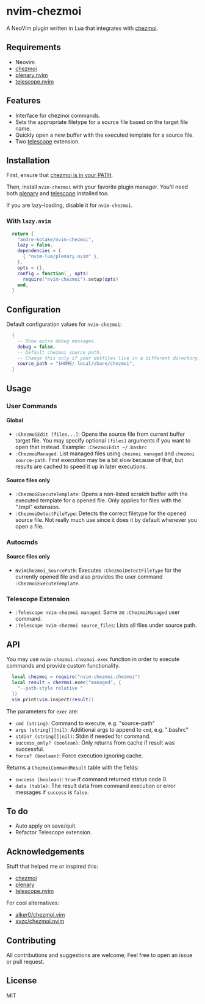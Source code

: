 # nvim-chezmoi

A NeoVim plugin written in Lua that integrates with [chezmoi](https://www.chezmoi.io/).

## Requirements

- Neovim
- [chezmoi](https://www.chezmoi.io/)
- [plenary.nvim](https://github.com/nvim-lua/plenary.nvim/)
- [telescope.nvim](https://github.com/nvim-telescope/telescope.nvim)

## Features

- Interface for chezmoi commands.
- Sets the appropriate filetype for a source file based on the target file name.
- Quickly open a new buffer with the executed template for a source file.
- Two [telescope](https://github.com/nvim-telescope/telescope.nvim) extension.

## Installation

First, ensure that [chezmoi is in your PATH](https://www.chezmoi.io/install/).

Then, install `nvim-chezmoi` with your favorite plugin manager. You'll need both [plenary](https://github.com/nvim-lua/plenary.nvim/) and [telescope](https://github.com/nvim-telescope/telescope.nvim) installed too.

If you are lazy-loading, disable it for `nvim-chezmoi`.

### With `lazy.nvim`

```lua
  return {
    "andre-kotake/nvim-chezmoi",
    lazy = false,
    dependencies = {
      { "nvim-lua/plenary.nvim" },
    },
    opts = {},
    config = function(_, opts)
      require("nvim-chezmoi").setup(opts)
    end,
  }
```

## Configuration

Default configuration values for `nvim-chezmoi`:

```lua
  {
    -- Show extra debug messages.
    debug = false,
    -- Default chezmoi source path.
    -- Change this only if your dotfiles live in a different directory.
    source_path = "$HOME/.local/share/chezmoi",
  }
```

## Usage

### User Commands

#### Global

- `:ChezmoiEdit [files...]`: Opens the source file from current buffer target file. You may specify optional `[files]` arguments if you want to open that instead. Example: `:ChezmoiEdit ~/.bashrc`
- `:ChezmoiManaged`: List managed files using ```chezmoi managed``` and ```chezmoi source-path```. First execution may be a bit slow because of that, but results are cached to speed it up in later executions.

#### Source files only

- `:ChezmoiExecuteTemplate`: Opens a non-listed scratch buffer with the executed template for a opened file. Only applies for files with the ".tmpl" extension.
- `:ChezmoiDetectFileType`: Detects the correct filetype for the opened source file. Not really much use since it does it by default whenever you open a file.

### Autocmds

#### Source files only

- `NvimChezmoi_SourcePath`: Executes `:ChezmoiDetectFileType` for the currently opened file and also provides the user command `:ChezmoiExecuteTemplate`.

### Telescope Extension
- `:Telescope nvim-chezmoi managed`: Same as `:ChezmoiManaged` user command.
- `:Telescope nvim-chezmoi source_files`: Lists all files under source path.

## API

You may use `nvim-chezmoi.chezmoi.exec` function in order to execute commands and provide custom functionality.

```lua
  local chezmoi = require("nvim-chezmoi.chezmoi")
  local result = chezmoi.exec("managed", {
    "--path-style relative "
  })
  vim.print(vim.inspect(result))
```

The parameters for `exec` are:

  - `cmd (string)`: Command to execute, e.g. "source-path"
  - `args (string[]|nil)`: Additional args to append to `cmd`, e.g. ".bashrc"
  - `stdin? (string[]|nil)`: Stdin if needed for command.
  - `success_only? (boolean)`: Only returns from cache if result was successful.
  - `force? (boolean)`: Force execution ignoring cache.

Returns a `ChezmoiCommandResult` table with the fields:

  - `success (boolean)`: `true` if command returned status code 0.
  - `data (table)`: The result data from command execution or error messages if `success` is `false`.

## To do

- Auto apply on save/quit.
- Refactor Telescope extension.

## Acknowledgements

Stuff that helped me or inspired this:

- [chezmoi](https://www.chezmoi.io/)
- [plenary](https://github.com/nvim-lua/plenary.nvim/)
- [telescope.nvim](https://github.com/nvim-telescope/telescope.nvim)

For cool alternatives:

- [alker0/chezmoi.vim](https://github.com/alker0/chezmoi.vim)
- [xvzc/chezmoi.nvim](https://github.com/xvzc/chezmoi.nvim)


## Contributing

All contributions and suggestions are welcome; Feel free to open an issue or pull request.

## License

MIT
